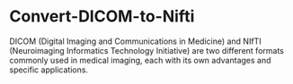 # Convert-DICOM-to-Nifti
DICOM (Digital Imaging and Communications in Medicine) and NIfTI (Neuroimaging Informatics Technology Initiative) are two different formats commonly used in medical imaging, each with its own advantages and specific applications.
